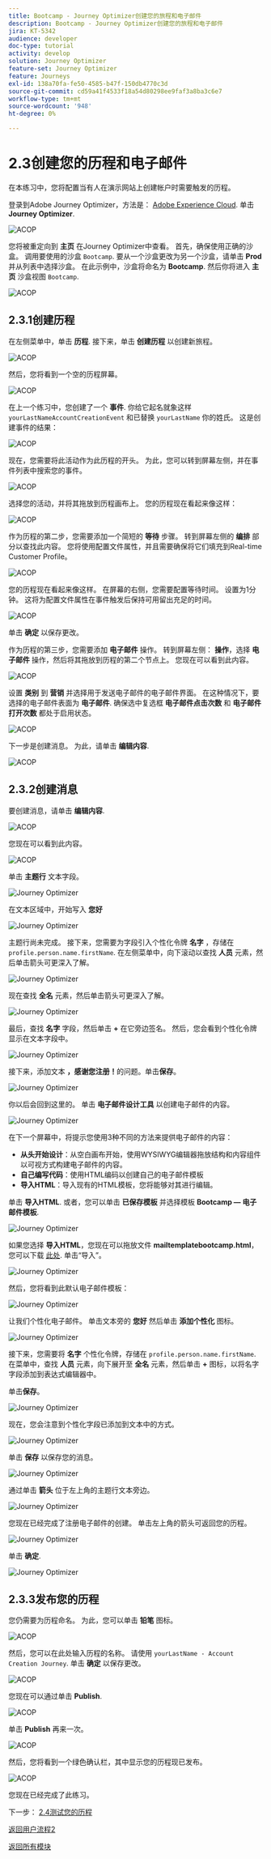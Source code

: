 ```yaml
---
title: Bootcamp - Journey Optimizer创建您的旅程和电子邮件
description: Bootcamp - Journey Optimizer创建您的旅程和电子邮件
jira: KT-5342
audience: developer
doc-type: tutorial
activity: develop
solution: Journey Optimizer
feature-set: Journey Optimizer
feature: Journeys
exl-id: 138a70fa-fe50-4585-b47f-150db4770c3d
source-git-commit: cd59a41f4533f18a54d80298ee9faf3a8ba3c6e7
workflow-type: tm+mt
source-wordcount: '948'
ht-degree: 0%

---
```


# 2.3创建您的历程和电子邮件

在本练习中，您将配置当有人在演示网站上创建帐户时需要触发的历程。

登录到Adobe Journey Optimizer，方法是： [Adobe Experience Cloud](https://experience.adobe.com). 单击 **Journey Optimizer**.

![ACOP](./images/acophome.png)

您将被重定向到 **主页**  在Journey Optimizer中查看。 首先，确保使用正确的沙盒。 调用要使用的沙盒 `Bootcamp`. 要从一个沙盒更改为另一个沙盒，请单击 **Prod** 并从列表中选择沙盒。 在此示例中，沙盒将命名为 **Bootcamp**. 然后你将进入 **主页** 沙盒视图 `Bootcamp`.

![ACOP](./images/acoptriglp.png)

## 2.3.1创建历程

在左侧菜单中，单击 **历程**. 接下来，单击 **创建历程** 以创建新旅程。

![ACOP](./images/createjourney.png)

然后，您将看到一个空的历程屏幕。

![ACOP](./images/journeyempty.png)

在上一个练习中，您创建了一个 **事件**. 你给它起名就象这样 `yourLastNameAccountCreationEvent` 和已替换 `yourLastName` 你的姓氏。 这是创建事件的结果：

![ACOP](./images/eventdone.png)

现在，您需要将此活动作为此历程的开头。 为此，您可以转到屏幕左侧，并在事件列表中搜索您的事件。

![ACOP](./images/eventlist.png)

选择您的活动，并将其拖放到历程画布上。 您的历程现在看起来像这样：

![ACOP](./images/journeyevent.png)

作为历程的第二步，您需要添加一个简短的 **等待** 步骤。 转到屏幕左侧的 **编排** 部分以查找此内容。 您将使用配置文件属性，并且需要确保将它们填充到Real-time Customer Profile。

![ACOP](./images/journeywait.png)

您的历程现在看起来像这样。 在屏幕的右侧，您需要配置等待时间。 设置为1分钟。 这将为配置文件属性在事件触发后保持可用留出充足的时间。

![ACOP](./images/journeywait1.png)

单击 **确定** 以保存更改。

作为历程的第三步，您需要添加 **电子邮件** 操作。 转到屏幕左侧： **操作**，选择 **电子邮件** 操作，然后将其拖放到历程的第二个节点上。 您现在可以看到此内容。

![ACOP](./images/journeyactions.png)

设置 **类别** 到 **营销** 并选择用于发送电子邮件的电子邮件界面。 在这种情况下，要选择的电子邮件表面为 **电子邮件**. 确保选中复选框 **电子邮件点击次数** 和 **电子邮件打开次数** 都处于启用状态。

![ACOP](./images/journeyactions1.png)

下一步是创建消息。 为此，请单击 **编辑内容**.

![ACOP](./images/journeyactions2.png)

## 2.3.2创建消息

要创建消息，请单击 **编辑内容**.

![ACOP](./images/journeyactions2.png)

您现在可以看到此内容。

![ACOP](./images/journeyactions3.png)

单击 **主题行** 文本字段。

![Journey Optimizer](./images/msg5.png)

在文本区域中，开始写入 **您好**

![Journey Optimizer](./images/msg6.png)

主题行尚未完成。 接下来，您需要为字段引入个性化令牌 **名字** ，存储在 `profile.person.name.firstName`. 在左侧菜单中，向下滚动以查找 **人员** 元素，然后单击箭头可更深入了解。

![Journey Optimizer](./images/msg7.png)

现在查找 **全名** 元素，然后单击箭头可更深入了解。

![Journey Optimizer](./images/msg8.png)

最后，查找 **名字** 字段，然后单击 **+** 在它旁边签名。 然后，您会看到个性化令牌显示在文本字段中。

![Journey Optimizer](./images/msg9.png)

接下来，添加文本 **，感谢您注册！**&#x200B;的问题。单击&#x200B;**保存**。

![Journey Optimizer](./images/msg10.png)

你以后会回到这里的。 单击 **电子邮件设计工具** 以创建电子邮件的内容。

![Journey Optimizer](./images/msg11.png)

在下一个屏幕中，将提示您使用3种不同的方法来提供电子邮件的内容：

- **从头开始设计**：从空白画布开始，使用WYSIWYG编辑器拖放结构和内容组件以可视方式构建电子邮件的内容。
- **自己编写代码**：使用HTML编码以创建自己的电子邮件模板
- **导入HTML**：导入现有的HTML模板，您将能够对其进行编辑。

单击 **导入HTML**. 或者，您可以单击 **已保存模板** 并选择模板 **Bootcamp — 电子邮件模板**.

![Journey Optimizer](./images/msg12.png)

如果您选择 **导入HTML**，您现在可以拖放文件 **mailtemplatebootcamp.html**，您可以下载 [此处](../../assets/html/mailtemplatebootcamp.html.zip). 单击“导入”。

![Journey Optimizer](./images/msg13.png)

然后，您将看到此默认电子邮件模板：

![Journey Optimizer](./images/msg14.png)

让我们个性化电子邮件。 单击文本旁的 **您好** 然后单击 **添加个性化** 图标。

![Journey Optimizer](./images/msg35.png)

接下来，您需要将 **名字** 个性化令牌，存储在 `profile.person.name.firstName`. 在菜单中，查找 **人员** 元素，向下展开至 **全名** 元素，然后单击 **+** 图标，以将名字字段添加到表达式编辑器中。

单击&#x200B;**保存**。

![Journey Optimizer](./images/msg36.png)

现在，您会注意到个性化字段已添加到文本中的方式。

![Journey Optimizer](./images/msg37.png)

单击 **保存** 以保存您的消息。

![Journey Optimizer](./images/msg55.png)

通过单击 **箭头** 位于左上角的主题行文本旁边。

![Journey Optimizer](./images/msg56.png)

您现在已经完成了注册电子邮件的创建。 单击左上角的箭头可返回您的历程。

![Journey Optimizer](./images/msg57.png)

单击 **确定**.

![Journey Optimizer](./images/msg57a.png)

## 2.3.3发布您的历程

您仍需要为历程命名。 为此，您可以单击 **铅笔** 图标。

![ACOP](./images/journeyname.png)

然后，您可以在此处输入历程的名称。 请使用 `yourLastName - Account Creation Journey`. 单击 **确定** 以保存更改。

![ACOP](./images/journeyname1.png)

您现在可以通过单击 **Publish**.

![ACOP](./images/publishjourney.png)

单击 **Publish** 再来一次。

![ACOP](./images/publish1.png)

然后，您将看到一个绿色确认栏，其中显示您的历程现已发布。

![ACOP](./images/published.png)

您现在已经完成了此练习。

下一步： [2.4测试您的历程](./ex4.md)

[返回用户流程2](./uc2.md)

[返回所有模块](../../overview.md)